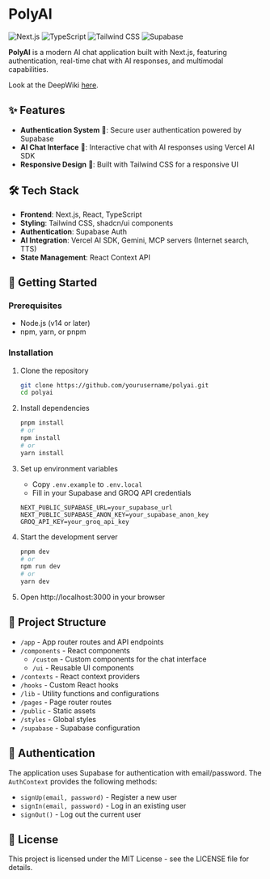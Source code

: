 # PolyAI

![Next.js](https://img.shields.io/badge/Next.js-black?style=flat&logo=next.js) ![TypeScript](https://img.shields.io/badge/TypeScript-3178C6?style=flat&logo=typescript) ![Tailwind CSS](https://img.shields.io/badge/Tailwind_CSS-38B2AC?style=flat&logo=tailwind-css) ![Supabase](https://img.shields.io/badge/Supabase-3ECF8E?style=flat&logo=supabase)

**PolyAI** is a modern AI chat application built with Next.js, featuring authentication, real-time chat with AI responses, and multimodal capabilities.

Look at the DeepWiki [here](https://deepwiki.com/YelisPayros/PolyAI).

## ✨ Features

- **Authentication System** 🔐: Secure user authentication powered by Supabase
- **AI Chat Interface** 🤖: Interactive chat with AI responses using Vercel AI SDK
- **Responsive Design** 📱: Built with Tailwind CSS for a responsive UI

## 🛠️ Tech Stack

- **Frontend**: Next.js, React, TypeScript
- **Styling**: Tailwind CSS, shadcn/ui components
- **Authentication**: Supabase Auth
- **AI Integration**: Vercel AI SDK, Gemini, MCP servers (Internet search, TTS)
- **State Management**: React Context API

## 🚀 Getting Started

### Prerequisites

- Node.js (v14 or later)
- npm, yarn, or pnpm

### Installation

1. Clone the repository

   ```bash
   git clone https://github.com/yourusername/polyai.git
   cd polyai
   ```

2. Install dependencies

   ```bash
   pnpm install
   # or
   npm install
   # or
   yarn install
   ```

3. Set up environment variables

   - Copy `.env.example` to `.env.local`
   - Fill in your Supabase and GROQ API credentials

   ```
   NEXT_PUBLIC_SUPABASE_URL=your_supabase_url
   NEXT_PUBLIC_SUPABASE_ANON_KEY=your_supabase_anon_key
   GROQ_API_KEY=your_groq_api_key
   ```

4. Start the development server

   ```bash
   pnpm dev
   # or
   npm run dev
   # or
   yarn dev
   ```

5. Open http://localhost:3000 in your browser

## 📂 Project Structure

- `/app` - App router routes and API endpoints
- `/components` - React components
  - `/custom` - Custom components for the chat interface
  - `/ui` - Reusable UI components
- `/contexts` - React context providers
- `/hooks` - Custom React hooks
- `/lib` - Utility functions and configurations
- `/pages` - Page router routes
- `/public` - Static assets
- `/styles` - Global styles
- `/supabase` - Supabase configuration

## 🔑 Authentication

The application uses Supabase for authentication with email/password. The `AuthContext` provides the following methods:

- `signUp(email, password)` - Register a new user
- `signIn(email, password)` - Log in an existing user
- `signOut()` - Log out the current user

## 📜 License

This project is licensed under the MIT License - see the LICENSE file for details.
